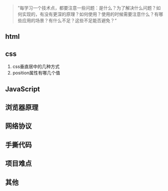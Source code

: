 > ”每学习一个技术点，都要注意一些问题：是什么？为了解决什么问题？如何实现的，有没有更深的原理？如何使用？使用的时候需要注意什么？有哪些应用的场景？有什么不足？这些不足能否避免？“
>

## html



## css

1. css垂直居中的几种方式
1. position属性有哪几个值





## JavaScript





## 浏览器原理



## 网络协议





## 手撕代码



## 项目难点









## 其他

